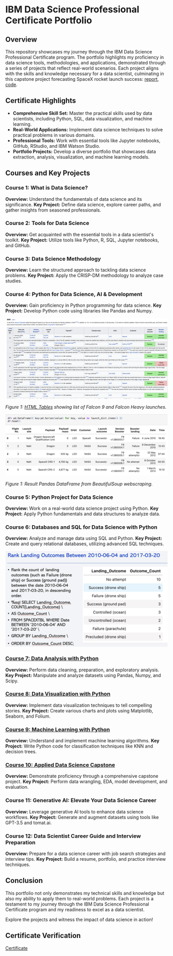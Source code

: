# IBM Data Science Professional Certificate Portfolio

## Overview

This repository showcases my journey through the IBM Data Science Professional Certificate program. The portfolio highlights my proficiency in data science tools, methodologies, and applications, demonstrated through a series of projects that reflect real-world scenarios. Each project aligns with the skills and knowledge necessary for a data scientist, culminating in this capstone project forecasting SpaceX rocket launch success: [report](https://github.com/rexcoleman/IBMDataScienceProfessionalSpecialization/blob/main/Capstone_Project_WinningTheSpaceRaceWithDataScience.pdf), [code](https://github.com/rexcoleman/IBMDataScienceProfessionalSpecialization/tree/main/C_10_AppliedDataScienceCapstone).

## Certificate Highlights

- **Comprehensive Skill Set:** Master the practical skills used by data scientists, including Python, SQL, data visualization, and machine learning.
- **Real-World Applications:** Implement data science techniques to solve practical problems in various domains.
- **Professional Tools:** Work with essential tools like Jupyter notebooks, GitHub, RStudio, and IBM Watson Studio.
- **Portfolio Projects:** Develop a diverse portfolio that showcases data extraction, analysis, visualization, and machine learning models.

## Courses and Key Projects

### Course 1: What is Data Science?
**Overview:** Understand the fundamentals of data science and its significance.
**Key Project:** Define data science, explore career paths, and gather insights from seasoned professionals.

### Course 2: Tools for Data Science
**Overview:** Get acquainted with the essential tools in a data scientist's toolkit.
**Key Project:** Utilize tools like Python, R, SQL, Jupyter notebooks, and GitHub.

### Course 3: Data Science Methodology
**Overview:** Learn the structured approach to tackling data science problems.
**Key Project:** Apply the CRISP-DM methodology to analyze case studies.

### Course 4: Python for Data Science, AI & Development
**Overview:** Gain proficiency in Python programming for data science.
**Key Project:** Develop Python code using libraries like Pandas and Numpy.

![Web_Scraping](img/html_table.png)

*Figure 1: [HTML Tables](https://en.wikipedia.org/wiki/List_of_Falcon_9_and_Falcon_Heavy_launches) showing list of Falcon 9 and Falcon Heavy launches.*

![Web_Scraping](img/dratframe_created_from_webscraping.png)

*Figure 1: Result Pandas DataFrame from BeautifulSoup webscraping.*

### Course 5: Python Project for Data Science
**Overview:** Work on a real-world data science project using Python.
**Key Project:** Apply Python fundamentals and data structures to analyze data.

### Course 6: Databases and SQL for Data Science with Python
**Overview:** Analyze and manage data using SQL and Python.
**Key Project:** Create and query relational databases, utilizing advanced SQL techniques.

![sql](img/sql.png)

### [Course 7: Data Analysis with Python](https://github.com/rexcoleman/IBMDataScienceProfessionalSpecialization/tree/main/C_7_DataAnalysisWithPython)
**Overview:** Perform data cleaning, preparation, and exploratory analysis.
**Key Project:** Manipulate and analyze datasets using Pandas, Numpy, and Scipy.

### [Course 8: Data Visualization with Python](https://github.com/rexcoleman/IBMDataScienceProfessionalSpecialization/tree/main/C8_DataVisualizationWithPython)
**Overview:** Implement data visualization techniques to tell compelling stories.
**Key Project:** Create various charts and plots using Matplotlib, Seaborn, and Folium.

### [Course 9: Machine Learning with Python](https://github.com/rexcoleman/IBMDataScienceProfessionalSpecialization/tree/main/C9_MachineLearningWithPyton)
**Overview:** Understand and implement machine learning algorithms.
**Key Project:** Write Python code for classification techniques like KNN and decision trees.

### [Course 10: Applied Data Science Capstone](https://github.com/rexcoleman/IBMDataScienceProfessionalSpecialization/tree/main/C_10_AppliedDataScienceCapstone)
**Overview:** Demonstrate proficiency through a comprehensive capstone project.
**Key Project:** Perform data wrangling, EDA, model development, and evaluation.

### Course 11: Generative AI: Elevate Your Data Science Career
**Overview:** Leverage generative AI tools to enhance data science workflows.
**Key Project:** Generate and augment datasets using tools like GPT-3.5 and tomat.ai.

### Course 12: Data Scientist Career Guide and Interview Preparation
**Overview:** Prepare for a data science career with job search strategies and interview tips.
**Key Project:** Build a resume, portfolio, and practice interview techniques.

## Conclusion

This portfolio not only demonstrates my technical skills and knowledge but also my ability to apply them to real-world problems. Each project is a testament to my journey through the IBM Data Science Professional Certificate program and my readiness to excel as a data scientist.

Explore the projects and witness the impact of data science in action!

## Certificate Verification

[Certificate](https://www.coursera.org/account/accomplishments/professional-cert/Q5Q6H87SM9S9)
